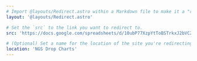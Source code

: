 ```yaml
---
# Import @layouts/Redirect.astro within a Markdown file to make it a "redirect file"
layout: '@layouts/Redirect.astro'

# Set the `src` to the link you want to redirect to.
src: 'https://docs.google.com/spreadsheets/d/10ubP77XzpYtToBSTrkxJ2bVCZmzdBdpP1ijNWU8I4Kc/edit?usp=sharing'

# (Optional) Set a name for the location of the site you're redirecting to.
location: 'NGS Drop Charts'
---
```

